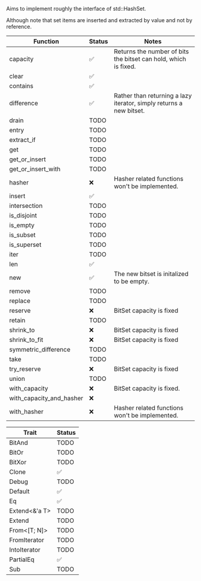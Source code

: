 Aims to implement roughly the interface of std::HashSet.

Although note that set items are inserted and extracted by value and not by reference. 

| Function | Status | Notes |
| ------------------------------ | ------------------------ | ----------------------- |
| capacity | ✅ | Returns the number of bits the bitset can hold, which is fixed. |
| clear | ✅ |
| contains | ✅ |
| difference | ✅ | Rather than returning a lazy iterator, simply returns a new bitset.
| drain | TODO |
| entry | TODO |
| extract_if | TODO |
| get | TODO |
| get_or_insert | TODO |
| get_or_insert_with | TODO |
| hasher | ❌ | Hasher related functions won't be implemented. |
| insert | ✅ 
| intersection | TODO
| is_disjoint | TODO
| is_empty | TODO
| is_subset | TODO
| is_superset | TODO
| iter | TODO
| len | ✅
| new | ✅ | The new bitset is initalized to be empty.
| remove | TODO
| replace | TODO
| reserve | ❌ | BitSet capacity is fixed
| retain | TODO
| shrink_to | ❌ | BitSet capacity is fixed
| shrink_to_fit | ❌ | BitSet capacity is fixed
| symmetric_difference | TODO
| take | TODO
| try_reserve | ❌ | BitSet capacity is fixed
| union | TODO
| with_capacity | ❌ | BitSet capacity is fixed.
| with_capacity_and_hasher | ❌
| with_hasher | ❌ | Hasher related functions won't be implemented. |

| Trait | Status |
| ------------------------------ | ------------------------ |
BitAnd | TODO
BitOr | TODO
BitXor | TODO
Clone | ✅
Debug | TODO
Default | ✅
Eq | ✅
Extend<&'a T> | TODO
Extend<T> | TODO
From<[T; N]> | TODO
FromIterator<T> | TODO
IntoIterator | TODO
PartialEq | ✅
Sub | TODO
